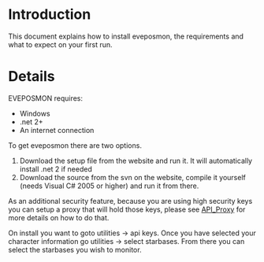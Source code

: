 # Introduction #

This document explains how to install eveposmon, the requirements and what to expect on your first run.



# Details #

EVEPOSMON requires:
  * Windows
  * .net 2+
  * An internet connection

To get eveposmon there are two options.
  1. Download the setup file from the website and run it.  It will automatically install .net 2 if needed
  1. Download the source from the svn on the website, compile it yourself (needs Visual C# 2005 or higher) and run it from there.

As an additional security feature, because you are using high security keys you can setup a proxy that will hold those keys, please see [API\_Proxy](API_Proxy.md) for more details on how to do that.

On install you want to goto utilities -> api keys.  Once you have selected your character information go utilities -> select starbases.  From there you can select the starbases you wish to monitor.